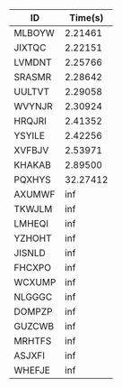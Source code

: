 |ID|Time(s)|
|-|-|
|MLBOYW|2.21461|
|JIXTQC|2.22151|
|LVMDNT|2.25766|
|SRASMR|2.28642|
|UULTVT|2.29058|
|WVYNJR|2.30924|
|HRQJRI|2.41352|
|YSYILE|2.42256|
|XVFBJV|2.53971|
|KHAKAB|2.89500|
|PQXHYS|32.27412|
|AXUMWF|inf|
|TKWJLM|inf|
|LMHEQI|inf|
|YZHOHT|inf|
|JISNLD|inf|
|FHCXPO|inf|
|WCXUMP|inf|
|NLGGGC|inf|
|DOMPZP|inf|
|GUZCWB|inf|
|MRHTFS|inf|
|ASJXFI|inf|
|WHEFJE|inf|
